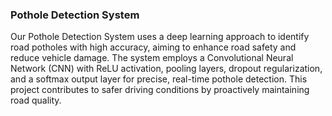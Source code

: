 ### Pothole Detection System
Our Pothole Detection System uses a deep learning approach to identify road potholes with high accuracy, aiming to enhance road safety and reduce vehicle damage. The system employs a Convolutional Neural Network (CNN) with ReLU activation, pooling layers, dropout regularization, and a softmax output layer for precise, real-time pothole detection. This project contributes to safer driving conditions by proactively maintaining road quality.
